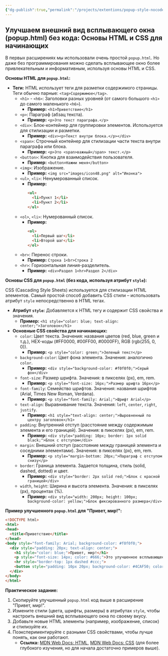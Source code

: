 ```yaml
---
{"dg-publish":true,"permalink":"/projects/extentions/popup-style-nocode/","dgPassFrontmatter":true}
---
```





## Улучшаем внешний вид всплывающего окна (popup.html) без кода: Основы HTML и CSS для начинающих

В первых расширениях мы использовали очень простой `popup.html`. Но даже без программирования можно сделать всплывающее окно более привлекательным и информативным, используя основы HTML и CSS.

**Основы HTML для `popup.html`:**

*   **Теги:** HTML использует теги для разметки содержимого страницы. Теги обычно парные: `<tag>Содержимое</tag>`.
    *   `<h1>` - `<h6>`: Заголовки разных уровней (от самого большого `<h1>` до самого маленького `<h6>`).
        *   **Пример:** `<h1>Приветствие</h1>`
    *   `<p>`: Параграф (абзац текста).
        *   **Пример:** `<p>Это текст параграфа.</p>`
    *   `<div>`: Блок-контейнер для группировки элементов. Используется для стилизации и разметки.
        *   **Пример:** `<div><p>Текст внутри блока.</p></div>`
    *   `<span>`: Строчный контейнер для стилизации части текста внутри параграфа или блока.
        *   **Пример:** `<p>Это <span>важный</span> текст.</p>`
    *   `<button>`: Кнопка для взаимодействия пользователя.
        *   **Пример:** `<button>Нажми меня</button>`
    *   `<img>`: Изображение.
        *   **Пример:** `<img src="images/icon48.png" alt="Иконка">`
    *   `<ul>`, `<li>`: Ненумерованный список.
        *   **Пример:**
            ```html
            <ul>
              <li>Пункт 1</li>
              <li>Пункт 2</li>
            </ul>
            ```
    *   `<ol>`, `<li>`: Нумерованный список.
        *   **Пример:**
            ```html
            <ol>
              <li>Первый шаг</li>
              <li>Второй шаг</li>
            </ol>
            ```
    *   `<br>`: Перенос строки.
        *   **Пример:** `Строка 1<br>Строка 2`
    *   `<hr>`: Горизонтальная линия-разделитель.
        *   **Пример:** `<div>Раздел 1<hr>Раздел 2</div>`

**Основы CSS для `popup.html` (без кода, используя атрибут `style`):**

CSS (Cascading Style Sheets) используется для стилизации HTML элементов. Самый простой способ добавить CSS стили – использовать атрибут `style` непосредственно в HTML тегах.

*   **Атрибут `style`:**  Добавляется к HTML тегу и содержит CSS свойства и значения.
    *   **Пример:** `<h1 style="color: blue; text-align: center;">Заголовок</h1>`
*   **Основные CSS свойства для начинающих:**
    *   `color`: Цвет текста. Значения: названия цветов (red, blue, green и т.д.), HEX-коды (#FF0000, #00FF00, #0000FF), RGB (rgb(255, 0, 0)).
        *   **Пример:** `<p style="color: green;">Зеленый текст</p>`
    *   `background-color`: Цвет фона элемента. Значения: аналогично `color`.
        *   **Пример:** `<div style="background-color: #f0f0f0;">Серый фон</div>`
    *   `font-size`: Размер шрифта. Значения: в пикселях (px), em, rem.
        *   **Пример:** `<p style="font-size: 16px;">Размер шрифта 16px</p>`
    *   `font-family`: Семейство шрифтов. Значения: названия шрифтов (Arial, Times New Roman, Verdana).
        *   **Пример:** `<p style="font-family: Arial;">Шрифт Arial</p>`
    *   `text-align`: Выравнивание текста. Значения: `left`, `center`, `right`, `justify`.
        *   **Пример:** `<h1 style="text-align: center;">Выровненный по центру заголовок</h1>`
    *   `padding`: Внутренний отступ (расстояние между содержимым элемента и его границей). Значения: в пикселях (px), em, rem.
        *   **Пример:** `<div style="padding: 10px; border: 1px solid black;">Блок с отступом</div>`
    *   `margin`: Внешний отступ (расстояние между границей элемента и соседними элементами). Значения: в пикселях (px), em, rem.
        *   **Пример:** `<p style="margin-bottom: 20px;">Параграф с отступом снизу</p>`
    *   `border`: Граница элемента. Задается толщина, стиль (solid, dashed, dotted) и цвет.
        *   **Пример:** `<div style="border: 2px solid red;">Блок с красной границей</div>`
    *   `width`, `height`: Ширина и высота элемента. Значения: в пикселях (px), процентах (%).
        *   **Пример:** `<div style="width: 200px; height: 100px; background-color: yellow;">Блок фиксированного размера</div>`

**Пример улучшенного `popup.html` для "Привет, мир!":**

```html
<!DOCTYPE html>
<html>
<head>
  <title>Приветствие</title>
</head>
<body style="font-family: Arial; background-color: #f0f0f0;">
  <div style="padding: 20px; text-align: center;">
    <h1 style="color: blue;">Привет, мир!</h1>
    <p style="font-size: 14px; color: #666;">Это улучшенное всплывающее окно.</p>
    <hr style="border-top: 1px dashed #ccc;">
    <button style="padding: 10px 20px; background-color: #4CAF50; color: white; border: none; border-radius: 5px; cursor: pointer;">Кнопка действия</button>
  </div>
</body>
</html>
```

**Практическое задание:**

1.  Скопируйте улучшенный `popup.html` код выше в расширение "Привет, мир!".
2.  Измените стили (цвета, шрифты, размеры) в атрибутах `style`, чтобы настроить внешний вид всплывающего окна по своему вкусу.
3.  Добавьте новые HTML элементы (например, изображение, список) и стилизуйте их.
4.  Поэкспериментируйте с разными CSS свойствами, чтобы лучше понять, как они работают.
    *   **Ссылка:** [MDN Web Docs: HTML](https://developer.mozilla.org/en-US/docs/Web/HTML), [MDN Web Docs: CSS](https://developer.mozilla.org/en-US/docs/Web/CSS) (для более глубокого изучения, но для начала достаточно примеров выше).


